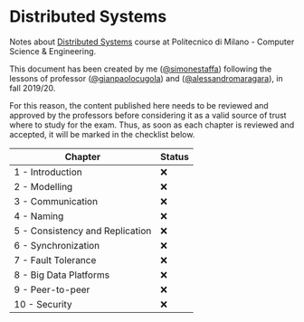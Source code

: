 # Distributed Systems
Notes about [Distributed Systems](https://www11.ceda.polimi.it/schedaincarico/schedaincarico/controller/scheda_pubblica/SchedaPublic.do?&evn_default=evento&c_classe=712274&polij_device_category=DESKTOP&__pj0=0&__pj1=357e65c72c2823a6fe58863d71f21cd9) course at Politecnico di Milano - Computer Science &amp; Engineering.

This document has been created by me ([@simonestaffa](https://www.github.com/simonestaffa)) following the lessons of professor ([@gianpaolocugola](https://www.github.com/cugola)) and ([@alessandromaragara](https://www.github.com/margara)), in fall 2019/20.

For this reason, the content published here needs to be reviewed and approved by the professors before considering it as a valid source of trust where to study for the exam. Thus, as soon as each chapter is reviewed and accepted, it will be marked in the checklist below.

Chapter | Status
------------ | -------------
1 - Introduction | ❌
2 - Modelling | ❌
3 - Communication | ❌
4 - Naming | ❌
5 - Consistency and Replication | ❌
6 - Synchronization | ❌
7 - Fault Tolerance | ❌
8 - Big Data Platforms | ❌
9 - Peer-to-peer | ❌
10 - Security | ❌
